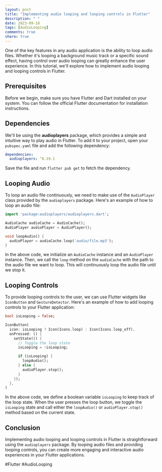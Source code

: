 ```yaml
---
layout: post
title: "Implementing audio looping and looping controls in Flutter"
description: " "
date: 2023-09-18
tags: [AudioLooping]
comments: true
share: true
---
```


One of the key features in any audio application is the ability to loop audio files. Whether it's looping a background music track or a specific sound effect, having control over audio looping can greatly enhance the user experience. In this tutorial, we'll explore how to implement audio looping and looping controls in Flutter.

## Prerequisites

Before we begin, make sure you have Flutter and Dart installed on your system. You can follow the official Flutter documentation for installation instructions.

## Dependencies

We'll be using the **audioplayers** package, which provides a simple and intuitive way to play audio in Flutter. To add it to your project, open your `pubspec.yaml` file and add the following dependency:

```yaml
dependencies:
  audioplayers: ^0.19.1
```

Save the file and run `flutter pub get` to fetch the dependency.

## Looping Audio

To loop an audio file continuously, we need to make use of the `AudioPlayer` class provided by the `audioplayers` package. Here's an example of how to loop an audio file:

```dart
import 'package:audioplayers/audioplayers.dart';

AudioCache audioCache = AudioCache();
AudioPlayer audioPlayer = AudioPlayer();

void loopAudio() {
  audioPlayer = audioCache.loop('audio/file.mp3');
}
```

In the above code, we initialize an `AudioCache` instance and an `AudioPlayer` instance. Then, we call the `loop` method on the `audioCache` with the path to the audio file we want to loop. This will continuously loop the audio file until we stop it.

## Looping Controls

To provide looping controls to the user, we can use Flutter widgets like `IconButton` and `GestureDetector`. Here's an example of how to add looping controls to your Flutter application:

```dart
bool isLooping = false;

IconButton(
  icon: isLooping ? Icon(Icons.loop) : Icon(Icons.loop_off),
  onPressed: () {
    setState(() {
      // Toggle the loop state
      isLooping = !isLooping;

      if (isLooping) {
        loopAudio();
      } else {
        audioPlayer.stop();
      }
    });
  },
)
```

In the above code, we define a boolean variable `isLooping` to keep track of the loop state. When the user presses the loop button, we toggle the `isLooping` state and call either the `loopAudio()` or `audioPlayer.stop()` method based on the current state.

## Conclusion

Implementing audio looping and looping controls in Flutter is straightforward using the `audioplayers` package. By looping audio files and providing looping controls, you can create more engaging and interactive audio experiences in your Flutter applications.

#Flutter #AudioLooping